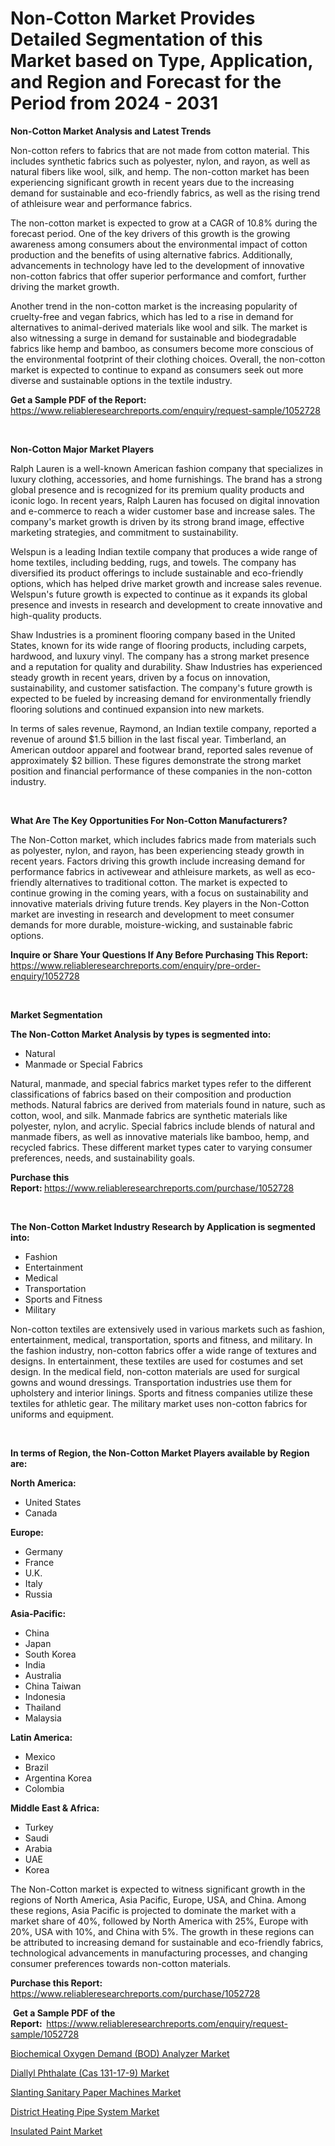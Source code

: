<p><h1>Non-Cotton Market Provides Detailed Segmentation of this Market based on Type, Application, and Region and Forecast for the Period from 2024 - 2031</h1></p><p><strong>Non-Cotton Market Analysis and Latest Trends</strong></p>
<p><p>Non-cotton refers to fabrics that are not made from cotton material. This includes synthetic fabrics such as polyester, nylon, and rayon, as well as natural fibers like wool, silk, and hemp. The non-cotton market has been experiencing significant growth in recent years due to the increasing demand for sustainable and eco-friendly fabrics, as well as the rising trend of athleisure wear and performance fabrics.</p><p>The non-cotton market is expected to grow at a CAGR of 10.8% during the forecast period. One of the key drivers of this growth is the growing awareness among consumers about the environmental impact of cotton production and the benefits of using alternative fabrics. Additionally, advancements in technology have led to the development of innovative non-cotton fabrics that offer superior performance and comfort, further driving the market growth.</p><p>Another trend in the non-cotton market is the increasing popularity of cruelty-free and vegan fabrics, which has led to a rise in demand for alternatives to animal-derived materials like wool and silk. The market is also witnessing a surge in demand for sustainable and biodegradable fabrics like hemp and bamboo, as consumers become more conscious of the environmental footprint of their clothing choices. Overall, the non-cotton market is expected to continue to expand as consumers seek out more diverse and sustainable options in the textile industry.</p></p>
<p><strong>Get a Sample PDF of the Report:&nbsp;</strong> <a href="https://www.reliableresearchreports.com/enquiry/request-sample/1052728">https://www.reliableresearchreports.com/enquiry/request-sample/1052728</a></p>
<p>&nbsp;</p>
<p><strong>Non-Cotton Major Market Players</strong></p>
<p><p>Ralph Lauren is a well-known American fashion company that specializes in luxury clothing, accessories, and home furnishings. The brand has a strong global presence and is recognized for its premium quality products and iconic logo. In recent years, Ralph Lauren has focused on digital innovation and e-commerce to reach a wider customer base and increase sales. The company's market growth is driven by its strong brand image, effective marketing strategies, and commitment to sustainability.</p><p>Welspun is a leading Indian textile company that produces a wide range of home textiles, including bedding, rugs, and towels. The company has diversified its product offerings to include sustainable and eco-friendly options, which has helped drive market growth and increase sales revenue. Welspun's future growth is expected to continue as it expands its global presence and invests in research and development to create innovative and high-quality products.</p><p>Shaw Industries is a prominent flooring company based in the United States, known for its wide range of flooring products, including carpets, hardwood, and luxury vinyl. The company has a strong market presence and a reputation for quality and durability. Shaw Industries has experienced steady growth in recent years, driven by a focus on innovation, sustainability, and customer satisfaction. The company's future growth is expected to be fueled by increasing demand for environmentally friendly flooring solutions and continued expansion into new markets.</p><p>In terms of sales revenue, Raymond, an Indian textile company, reported a revenue of around $1.5 billion in the last fiscal year. Timberland, an American outdoor apparel and footwear brand, reported sales revenue of approximately $2 billion. These figures demonstrate the strong market position and financial performance of these companies in the non-cotton industry.</p></p>
<p>&nbsp;</p>
<p><strong>What Are The Key Opportunities For Non-Cotton Manufacturers?</strong></p>
<p><p>The Non-Cotton market, which includes fabrics made from materials such as polyester, nylon, and rayon, has been experiencing steady growth in recent years. Factors driving this growth include increasing demand for performance fabrics in activewear and athleisure markets, as well as eco-friendly alternatives to traditional cotton. The market is expected to continue growing in the coming years, with a focus on sustainability and innovative materials driving future trends. Key players in the Non-Cotton market are investing in research and development to meet consumer demands for more durable, moisture-wicking, and sustainable fabric options.</p></p>
<p><strong>Inquire or Share Your Questions If Any Before Purchasing This Report:</strong> <a href="https://www.reliableresearchreports.com/enquiry/pre-order-enquiry/1052728">https://www.reliableresearchreports.com/enquiry/pre-order-enquiry/1052728</a></p>
<p>&nbsp;</p>
<p><strong>Market Segmentation</strong></p>
<p><strong>The Non-Cotton Market Analysis by types is segmented into:</strong></p>
<p><ul><li>Natural</li><li>Manmade or Special Fabrics</li></ul></p>
<p><p>Natural, manmade, and special fabrics market types refer to the different classifications of fabrics based on their composition and production methods. Natural fabrics are derived from materials found in nature, such as cotton, wool, and silk. Manmade fabrics are synthetic materials like polyester, nylon, and acrylic. Special fabrics include blends of natural and manmade fibers, as well as innovative materials like bamboo, hemp, and recycled fabrics. These different market types cater to varying consumer preferences, needs, and sustainability goals.</p></p>
<p><strong>Purchase this Report:&nbsp;</strong><a href="https://www.reliableresearchreports.com/purchase/1052728">https://www.reliableresearchreports.com/purchase/1052728</a></p>
<p>&nbsp;</p>
<p><strong>The Non-Cotton Market Industry Research by Application is segmented into:</strong></p>
<p><ul><li>Fashion</li><li>Entertainment</li><li>Medical</li><li>Transportation</li><li>Sports and Fitness</li><li>Military</li></ul></p>
<p><p>Non-cotton textiles are extensively used in various markets such as fashion, entertainment, medical, transportation, sports and fitness, and military. In the fashion industry, non-cotton fabrics offer a wide range of textures and designs. In entertainment, these textiles are used for costumes and set design. In the medical field, non-cotton materials are used for surgical gowns and wound dressings. Transportation industries use them for upholstery and interior linings. Sports and fitness companies utilize these textiles for athletic gear. The military market uses non-cotton fabrics for uniforms and equipment.</p></p>
<p>&nbsp;</p>
<p><strong>In terms of Region, the Non-Cotton Market Players available by Region are:</strong></p>
<p>
    <p> <strong> North America: </strong>
        <ul>
            <li>United States</li>
            <li>Canada</li>
        </ul>
        </p> 
    <p> <strong> Europe: </strong>
        <ul>
            <li>Germany</li>
            <li>France</li>
            <li>U.K.</li>
            <li>Italy</li>
            <li>Russia</li>
        </ul>
        </p> 
    <p> <strong> Asia-Pacific: </strong>
        <ul>
            <li>China</li>
            <li>Japan</li>
            <li>South Korea</li>
            <li>India</li>
            <li>Australia</li>
            <li>China Taiwan</li>
            <li>Indonesia</li>
            <li>Thailand</li>
            <li>Malaysia</li>
        </ul>
        </p> 
    <p> <strong> Latin America: </strong>
        <ul>
            <li>Mexico</li>
            <li>Brazil</li>
            <li>Argentina Korea</li>
            <li>Colombia</li>
        </ul>
        </p> 
    <p> <strong> Middle East & Africa: </strong>
        <ul>
            <li>Turkey</li>
            <li>Saudi</li>
            <li>Arabia</li>
            <li>UAE</li>
            <li>Korea</li>
        </ul>
    </p>
    </p>
<p><p>The Non-Cotton market is expected to witness significant growth in the regions of North America, Asia Pacific, Europe, USA, and China. Among these regions, Asia Pacific is projected to dominate the market with a market share of 40%, followed by North America with 25%, Europe with 20%, USA with 10%, and China with 5%. The growth in these regions can be attributed to increasing demand for sustainable and eco-friendly fabrics, technological advancements in manufacturing processes, and changing consumer preferences towards non-cotton materials.</p></p>
<p><strong>Purchase this Report: </strong><a href="https://www.reliableresearchreports.com/purchase/1052728">https://www.reliableresearchreports.com/purchase/1052728</a></p>
<p>&nbsp;<strong>Get a Sample PDF of the Report:&nbsp;&nbsp;</strong><a href="https://www.reliableresearchreports.com/enquiry/request-sample/1052728">https://www.reliableresearchreports.com/enquiry/request-sample/1052728</a></p>
<p><strong></strong></p>
<p><p><a href="https://github.com/pizolina/Market-Research-Report-List-3/blob/main/biochemical-oxygen-demand-bod-analyzer-market.md">Biochemical Oxygen Demand (BOD) Analyzer Market</a></p><p><a href="https://issuu.com/reportprime-2/docs/diallyl-phthalate-cas-131-17-9-market-size-2030.pp">Diallyl Phthalate (Cas 131-17-9) Market</a></p><p><a href="https://issuu.com/reportprime-2/docs/slanting-sanitary-paper-machines-market-size-2030.">Slanting Sanitary Paper Machines Market</a></p><p><a href="https://medium.com/@norvalolson/district-heating-pipe-system-market-share-evolution-and-market-growth-trends-2024-2031-bdd136485068">District Heating Pipe System Market</a></p><p><a href="https://github.com/danielneavesallisons03mba/Market-Research-Report-List-1/blob/main/insulated-paint-market.md">Insulated Paint Market</a></p></p>